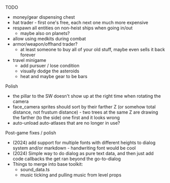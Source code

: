 TODO
* money/gear dispensing chest
* hat trader - first one's free, each next one much more expensive
* respawn all entities on non-heist ships when going in/out
  * maybe also on planets?
* allow using medkits during combat
* armor/weapon/offhand trader?
  * at least someone to buy all of your old stuff, maybe even sells it back forever
* travel minigame
  * add pursuer / lose condition
  * visually dodge the asteroids
  * heat and maybe gear to be bars

Polish
* the pillar to the SW doesn't show up at the right time when rotating the camera
* face_camera sprites should sort by their farther Z (or somehow total distance, not frustum distance) - two trees at the same Z are drawing the farther (to the side) one first and it looks wrong
* auto-unload auto-atlases that are no longer in use?

Post-game fixes / polish
* (2024) add support for multiple fonts with different heights to dialog system and/or markdown - handwriting font would be cool
* (2024) Simple way to do dialog as pure text data, and then just add code callbacks the get ran beyond the go-to-dialog
* Things to merge into base toolkit:
  * sound_data.ts
  * music ticking and pulling music from level props
